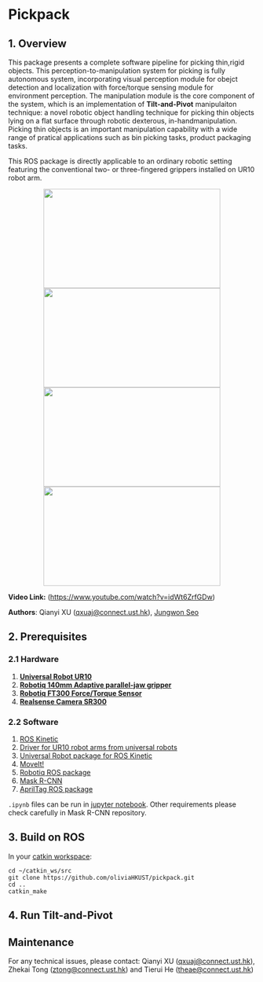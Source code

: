# Pickpack

## 1. Overview

This package presents a complete software pipeline for picking thin,rigid objects. This perception-to-manipulation system for picking is fully autonomous system, incorporating visual perception module for obejct detection and localization with force/torque sensing module for environment perception. The manipulation module is the core component of the system, which is an implementation of **Tilt-and-Pivot** manipulaiton technique: a novel robotic object handling technique for picking thin objects lying on a flat surface through  robotic dexterous, in-handmanipulation. Picking thin objects is an important manipulation capability with a wide range of pratical applications such as bin picking tasks, product packaging tasks.  

This ROS package is directly applicable to an ordinary robotic setting featuring the conventional two- or three-fingered grippers installed on UR10 robot arm.

<p align = "center">
<img src="files/openlid.gif" width="360" height="202"> <img src="files/carton.gif" width="360" height="202"> 
<img src="files/acrylic_2finger.gif" width="360" height="202"> <img src="files/acrylic_3finger.gif" width="360" height="202">
</p>

**Video Link:** (https://www.youtube.com/watch?v=idWt6ZrfGDw)

**Authors**: Qianyi XU (qxuaj@connect.ust.hk), [Jungwon Seo](http://junseo.people.ust.hk/)  


## 2. Prerequisites

### 2.1 Hardware
1. [**Universal Robot UR10**](https://www.universal-robots.com/products/ur10-robot/)
2. [**Robotiq 140mm Adaptive parallel-jaw gripper**](https://robotiq.com/products/2f85-140-adaptive-robot-gripper)
3. [**Robotiq FT300 Force/Torque Sensor**](https://robotiq.com/products/ft-300-force-torque-sensor) 
4. [**Realsense Camera SR300**](https://www.intelrealsense.com/coded-light/)

### 2.2 Software
1. [ROS Kinetic](http://wiki.ros.org/kinetic/Installation/)
2. [Driver for UR10 robot arms from universal robots](https://github.com/ThomasTimm/ur_modern_driver/)
3. [Universal Robot package for ROS Kinetic](http://wiki.ros.org/universal_robot)
4. [MoveIt!](https://moveit.ros.org/)
5. [Robotiq ROS package](http://wiki.ros.org/robotiq/)
6. [Mask R-CNN](https://github.com/matterport/Mask_RCNN)
7. [AprilTag ROS package](https://github.com/AprilRobotics/apriltag_ros)

```.ipynb```
files can be run in [jupyter notebook](https://jupyter.readthedocs.io/en/latest/install.html). Other requirements please check carefully in Mask R-CNN repository.

## 3. Build on ROS
In your [catkin workspace](http://wiki.ros.org/catkin/Tutorials/create_a_workspace):
```
cd ~/catkin_ws/src
git clone https://github.com/oliviaHKUST/pickpack.git
cd ..
catkin_make
```
## 4. Run Tilt-and-Pivot 

## Maintenance 
For any technical issues, please contact: Qianyi XU (qxuaj@connect.ust.hk), Zhekai Tong (ztong@connect.ust.hk) and Tierui He (theae@connect.ust.hk)
